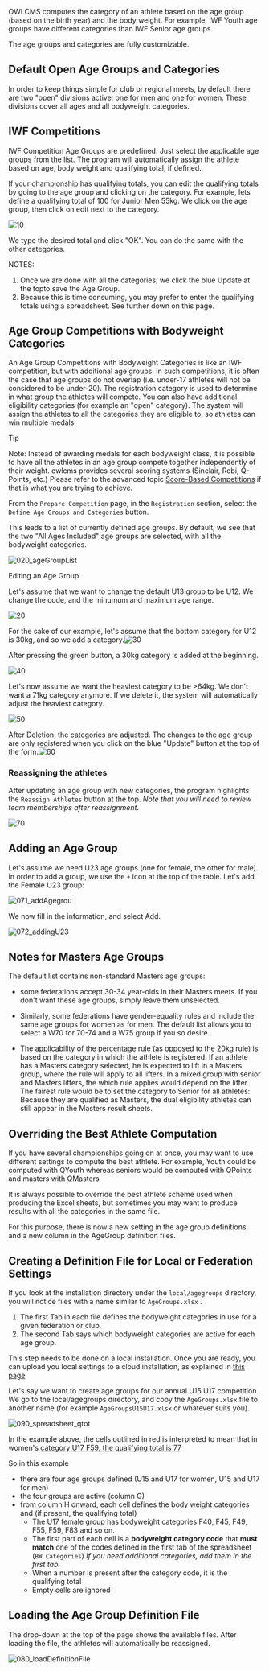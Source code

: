 
OWLCMS computes the category of an athlete based on the age group (based on the birth year) and the body weight.  For example, IWF Youth age groups have different categories than IWF Senior age groups.

The age groups and categories are fully customizable. 

## Default Open Age Groups and Categories

In order to keep things simple for club or regional meets, by default there are two "open" divisions active:  one for men and one for women. These divisions cover all ages and all bodyweight categories. 

## IWF Competitions

IWF Competition Age Groups are predefined.  Just select the applicable age groups from the list.  The program will automatically assign the athlete based on age, body weight and qualifying total, if defined.

If your championship has qualifying totals, you can edit the qualifying totals by going to the age group and clicking on the category. For example, lets define a qualifying total of 100 for Junior Men 55kg.  We click on the age group, then click on edit next to the category.

![10](nimg/2210DefineAgeGroupsAndCategories/10.png)

We type the desired total and click "OK".  You can do the same with the other categories.

NOTES:

1. Once we are done with all the categories, we click the blue Update at the topto save the Age Group.
2. Because this is time consuming, you may prefer to enter the qualifying totals using a spreadsheet.  See further down on this page.

## Age Group Competitions with Bodyweight Categories

An Age Group Competitions with Bodyweight Categories is like an IWF competition, but with additional age groups.
In such competitions, it is often the case that age groups do not overlap (i.e. under-17 athletes will not be considered to be under-20).  The registration category is used to determine in what group the athletes will compete. You can also have additional eligibility categories (for example an "open" category). The system will assign the athletes to all the categories they are eligible to, so athletes can win multiple medals.

> [!TIP]
>
> Note: Instead of awarding medals for each bodyweight class, it is possible to have all the athletes in an age group compete together independently of their weight. owlcms provides several scoring systems (Sinclair, Robi, Q-Points, etc.) Please refer to the advanced topic [Score-Based Competitions](ScoreBasedCompetitions) if that is what you are trying to achieve.

From the  `Prepare Competition` page, in the `Registration` section,  select the `Define Age Groups and Categories` button.  

This leads to a list of currently defined age groups.  By default, we see that the two "All Ages Included" age groups are selected, with all the bodyweight categories.

![020_ageGroupList](img/Categories/020_ageGroupList.png)

Editing an Age Group

Let's assume that we want to change the default U13 group to be U12.  We change the code, and the minumum and maximum age range.

![20](nimg/2210DefineAgeGroupsAndCategories/20.png)

For the sake of our example, let's assume that the bottom category for U12 is 30kg, and so we add a category.![30](nimg/2210DefineAgeGroupsAndCategories/30.png)

After pressing the green button, a 30kg category is added at the beginning.  

![40](nimg/2210DefineAgeGroupsAndCategories/40.png)

Let's now assume we want the heaviest category to be >64kg.  We don't want a 71kg category anymore.  If we delete it, the system will automatically adjust the heaviest category.

![50](nimg/2210DefineAgeGroupsAndCategories/50.png)

After Deletion, the categories are adjusted. The changes to the age group are only registered when you click on the blue "Update" button at the top of the form.![60](nimg/2210DefineAgeGroupsAndCategories/60.png)

### Reassigning the athletes

After updating an age group with new categories, the program highlights the `Reassign Athletes` button at the top.  *Note that you will need to review team memberships after reassignment*.

![70](nimg/2210DefineAgeGroupsAndCategories/70.png)

## Adding an Age Group

Let's assume we need U23 age groups (one for female, the other for male).  In order to add a group, we use the `+` icon at the top of the table.  Let's add the Female U23 group:

![071_addAgegrou](nimg/2210DefineAgeGroupsAndCategories/071_addAgegrou.png)

We now fill in the information, and select Add.

![072_addingU23](nimg/2210DefineAgeGroupsAndCategories/072_addingU23.png)

## Notes for Masters Age Groups

The default list contains non-standard Masters age groups:

- some federations accept 30-34 year-olds in their Masters meets. If you don't want these age groups, simply leave them unselected.
- Similarly, some federations have gender-equality rules and include the same age groups for women as for men.  The default list allows you to select a W70 for 70-74 and a W75 group if you so desire..

- The applicability of the percentage rule (as opposed to the 20kg rule) is based on the category in which the athlete is registered.  If an athlete has a Masters category selected, he is expected to lift in a Masters group, where the rule will apply to all lifters.  In a mixed group with senior and Masters lifters, the which rule applies would depend on the lifter.  The fairest rule would be to set the category to Senior for all athletes: Because they are qualified as Masters, the dual eligibility athletes can still appear in the Masters result sheets.

## Overriding the Best Athlete Computation

If you have several championships going on at once, you may want to use different settings to compute the best athlete. For example, Youth could be computed with QYouth whereas seniors would be computed with QPoints and masters with QMasters

 It is always possible to override the best athlete scheme used when producing the Excel sheets, but sometimes you may want to produce results with all the categories in the same file.

For this purpose, there is now a new setting in the age group definitions, and a new column in the AgeGroup definition files.

## Creating a Definition File for Local or Federation Settings

If you look at the installation directory under the `local/agegroups` directory, you will notice files with a name similar to `AgeGroups.xlsx` .  

1. The first Tab in each file defines the bodyweight categories in use for a given federation or club.  
2. The second Tab says which bodyweight categories are active for each age group.

This step needs to be done on a local installation.  Once you are ready, you can upload you local settings to a cloud installation, as explained in [this page](UploadingLocalSettings)

Let's say we want to create age groups for our annual U15 U17 competition.  We go to the local/agegroups directory, and copy the `AgeGroups.xlsx` file to another name (for example `AgeGroupsU15U17.xlsx` or whatever suits you).

![090_spreadsheet_qtot](img/Categories/090_spreadsheet_qtot.png)

In the example above, the cells outlined in red is interpreted to mean that in women's <u>category U17 F59, the qualifying total is 77</u>

So in this example

- there are four age groups defined (U15 and U17 for women, U15 and U17 for men)
- the four groups are active (column G)
- from column H onward, each cell defines the body weight categories and (if present, the qualifying total)
  - The U17 female group has bodyweight categories F40, F45, F49, F55, F59, F83 and so on.
  - The first part of each cell is a **bodyweight category code** that **must match** one of the codes defined in the first tab of the spreadsheet (`BW Categories`)  **If you need additional categories, add them in the first tab*.*
  - When a number is present after the category code, it is the qualifying total
  - Empty cells are ignored

## Loading the Age Group  Definition File

The drop-down at the top of the page shows the available files.  After loading the file, the athletes will automatically be reassigned.

![080_loadDefinitionFile](nimg/2210DefineAgeGroupsAndCategories/080_loadDefinitionFile.png)
